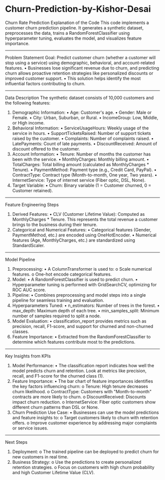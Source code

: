 # Churn-Prediction-by-Kishor-Desai
Churn Rate Prediction
Explanation of the Code
This code implements a customer churn prediction pipeline. It generates a synthetic dataset, preprocesses the data, trains a RandomForestClassifier using hyperparameter tuning, evaluates the model, and visualizes feature importance.
________________________________________
Problem Statement
Goal: Predict customer churn (whether a customer will stop using a service) using demographic, behavioral, and account-related features.
•	Businesses lose significant revenue due to churn, and predicting churn allows proactive retention strategies like personalized discounts or improved customer support.
•	This solution helps identify the most influential factors contributing to churn.
________________________________________
Data Description
The synthetic dataset consists of 10,000 customers and the following features:
1.	Demographic Information:
•	Age: Customer's age.
•	Gender: Male or Female.
•	City: Urban, Suburban, or Rural.
•	IncomeGroup: Low, Middle, or High income.
2.	Behavioral Information:
•	ServiceUsageHours: Weekly usage of the service in hours.
•	SupportTicketsRaised: Number of support tickets raised by the customer.
•	Complaints: Number of complaints raised.
•	LatePayments: Count of late payments.
•	DiscountReceived: Amount of discount offered to the customer.
3.	Account Information:
•	Tenure: Number of months the customer has been with the service.
•	MonthlyCharges: Monthly billing amount.
•	TotalCharges: Total billing amount (calculated as MonthlyCharges * Tenure).
•	PaymentMethod: Payment type (e.g., Credit Card, PayPal).
•	ContractType: Contract type (Month-to-month, One year, Two years).
•	InternetService: Type of internet service (Fiber optic, DSL, None).
4.	Target Variable:
•	Churn: Binary variable (1 = Customer churned, 0 = Customer retained).
________________________________________
Feature Engineering Steps
1.	Derived Features:
•	CLV (Customer Lifetime Value): Computed as MonthlyCharges * Tenure. This represents the total revenue a customer brings to the business during their tenure.
2.	Categorical and Numerical Features:
•	Categorical features (Gender, PaymentMethod, etc.) are encoded using OneHotEncoder.
•	Numerical features (Age, MonthlyCharges, etc.) are standardized using StandardScaler.
________________________________________
Model Pipeline
1.	Preprocessing:
•	A ColumnTransformer is used to: 
o Scale numerical features.
o	One-hot encode categorical features.
2.	Model:
•	A RandomForestClassifier is used to predict churn.
•	Hyperparameter tuning is performed with GridSearchCV, optimizing for ROC AUC score.
3.	Pipeline:
•	Combines preprocessing and model steps into a single pipeline for seamless training and evaluation.
4.	Hyperparameters Tuned:
•	n_estimators: Number of trees in the forest.
•	max_depth: Maximum depth of each tree.
•	min_samples_split: Minimum number of samples required to split a node.
5.	Model Evaluation:
•	classification_report provides metrics such as precision, recall, F1-score, and support for churned and non-churned classes.
6.	Feature Importance:
•	Extracted from the RandomForestClassifier to determine which features contribute most to the predictions.
________________________________________
Key Insights from KPIs
1.	Model Performance:
•	The classification report indicates how well the model predicts churn and retention. Look at metrics like precision, recall, and F1-score for the churned class (1).
2.	Feature Importance:
•	The bar chart of feature importances identifies the key factors influencing churn: 
o	Tenure: High tenure decreases churn likelihood.
o	ContractType: Customers with "Month-to-month" contracts are more likely to churn.
o	DiscountReceived: Discounts impact churn reduction.
o	InternetService: Fiber optic customers show different churn patterns than DSL or None.
3.	Churn Prediction Use Case:
•	Businesses can use the model predictions and feature insights to: 
o	Target customers likely to churn with retention offers.
o	Improve customer experience by addressing major complaints or service issues.
________________________________________
Next Steps
1.	Deployment:
o	The trained pipeline can be deployed to predict churn for new customers in real time.
2.	Business Strategy:
o	Use the predictions to create personalized retention strategies.
o	Focus on customers with high churn probability and high Customer Lifetime Value (CLV).
